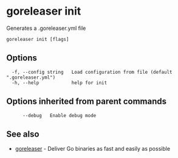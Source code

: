 # goreleaser init

Generates a .goreleaser.yml file

```
goreleaser init [flags]
```

## Options

```
  -f, --config string   Load configuration from file (default ".goreleaser.yml")
  -h, --help            help for init
```

## Options inherited from parent commands

```
      --debug   Enable debug mode
```

## See also

* [goreleaser](/cmd/goreleaser)	 - Deliver Go binaries as fast and easily as possible

